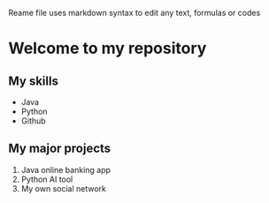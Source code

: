 Reame file uses markdown syntax to edit any text, formulas or codes

# Welcome to my repository


## My skills
- Java
- Python
- Github

## My major projects

1. Java online banking app
2. Python AI tool
3. My own social network



